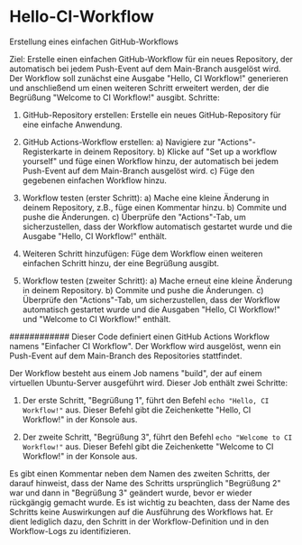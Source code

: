 # Hello-CI-Workflow

Erstellung eines einfachen
GitHub-Workflows

Ziel: Erstelle einen einfachen GitHub-Workflow für ein neues Repository, der
automatisch bei jedem Push-Event auf dem Main-Branch ausgelöst wird. Der
Workflow soll zunächst eine Ausgabe "Hello, CI Workflow!" generieren und
anschließend um einen weiteren Schritt erweitert werden, der die Begrüßung
"Welcome to CI Workflow!" ausgibt.
Schritte:
1. GitHub-Repository erstellen: Erstelle ein neues GitHub-Repository für eine
einfache Anwendung.
2. GitHub Actions-Workflow erstellen:
a) Navigiere zur "Actions"-Registerkarte in deinem Repository.
b) Klicke auf "Set up a workflow yourself" und füge einen Workflow hinzu,
der automatisch bei jedem Push-Event auf dem Main-Branch ausgelöst
wird.
c) Füge den gegebenen einfachen Workflow hinzu.
3. Workflow testen (erster Schritt):
a) Mache eine kleine Änderung in deinem Repository, z.B., füge einen
Kommentar hinzu.
b) Commite und pushe die Änderungen.
c) Überprüfe den "Actions"-Tab, um sicherzustellen, dass der Workflow
automatisch gestartet wurde und die Ausgabe "Hello, CI Workflow!"
enthält.

4. Weiteren Schritt hinzufügen: Füge dem Workflow einen weiteren einfachen
Schritt hinzu, der eine Begrüßung ausgibt.
5. Workflow testen (zweiter Schritt):
a) Mache erneut eine kleine Änderung in deinem Repository.
b) Commite und pushe die Änderungen.
c) Überprüfe den "Actions"-Tab, um sicherzustellen, dass der Workflow
automatisch gestartet wurde und die Ausgaben "Hello, CI Workflow!"
und "Welcome to CI Workflow!" enthält.

############
Dieser Code definiert einen GitHub Actions Workflow namens "Einfacher CI Workflow". Der Workflow wird ausgelöst, wenn ein Push-Event auf dem Main-Branch des Repositories stattfindet.

Der Workflow besteht aus einem Job namens "build", der auf einem virtuellen Ubuntu-Server ausgeführt wird. Dieser Job enthält zwei Schritte:

1. Der erste Schritt, "Begrüßung 1", führt den Befehl `echo "Hello, CI Workflow!"` aus. Dieser Befehl gibt die Zeichenkette "Hello, CI Workflow!" in der Konsole aus.

2. Der zweite Schritt, "Begrüßung 3", führt den Befehl `echo "Welcome to CI Workflow!"` aus. Dieser Befehl gibt die Zeichenkette "Welcome to CI Workflow!" in der Konsole aus.

Es gibt einen Kommentar neben dem Namen des zweiten Schritts, der darauf hinweist, dass der Name des Schritts ursprünglich "Begrüßung 2" war und dann in "Begrüßung 3" geändert wurde, bevor er wieder rückgängig gemacht wurde. Es ist wichtig zu beachten, dass der Name des Schritts keine Auswirkungen auf die Ausführung des Workflows hat. Er dient lediglich dazu, den Schritt in der Workflow-Definition und in den Workflow-Logs zu identifizieren.
